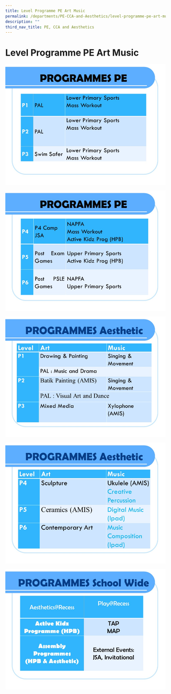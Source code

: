 ```yaml
---
title: Level Programme PE Art Music
permalink: /departments/PE-CCA-and-Aesthetics/level-programme-pe-art-music/
description: ""
third_nav_title: PE, CCA and Aesthetics
---
```

# Level Programme PE Art Music

![](/images/Departments/PE,%20CCA%20and%20Aesthetics/2019_PE%20ART%20MUSIC%20Level%20prog_1.jpg)

![](/images/Departments/PE,%20CCA%20and%20Aesthetics/2019_PE%20ART%20MUSIC%20Level%20prog_2.jpg)

![](/images/Departments/PE,%20CCA%20and%20Aesthetics/2019_PE%20ART%20MUSIC%20Level%20prog_3.jpg)

![](/images/Departments/PE,%20CCA%20and%20Aesthetics/2019_PE%20ART%20MUSIC%20Level%20prog_4.jpg)

![](/images/Departments/PE,%20CCA%20and%20Aesthetics/2019_PE%20ART%20MUSIC%20Level%20prog_5.jpg)